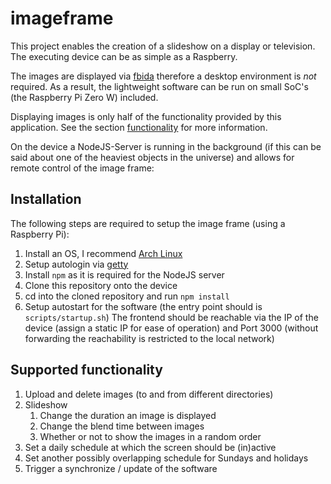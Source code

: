 # imageframe

This project enables the creation of a slideshow on a display or television. The executing device can be as simple as a Raspberry.

The images are displayed via [fbida](https://github.com/fcarlier/fbida) therefore a desktop environment is _not_ required.
As a result, the lightweight software can be run on small SoC's (the Raspberry Pi Zero W) included.

Displaying images is only half of the functionality provided by this application.
See the section [functionality](#supported-functionality) for more information.

On the device a NodeJS-Server is running in the background (if this can be said about one of the heaviest objects in the universe) and allows for remote control of the image frame:

## Installation
The following steps are required to setup the image frame (using a Raspberry Pi):
1. Install an OS, I recommend [Arch Linux](https://archlinuxarm.org/)
2. Setup autologin via [getty](https://wiki.archlinux.org/title/Getty)
3. Install `npm` as it is required for the NodeJS server
4. Clone this repository onto the device
5. cd into the cloned repository and run `npm install`
6. Setup autostart for the software (the entry point should is `scripts/startup.sh`)
The frontend should be reachable via the IP of the device (assign a static IP for ease of operation) and Port 3000 (without forwarding the reachability is restricted to the local network)

## Supported functionality
1. Upload and delete images (to and from different directories)
2. Slideshow
   1. Change the duration an image is displayed
   2. Change the blend time between images
   3. Whether or not to show the images in a random order
3. Set a daily schedule at which the screen should be (in)active
4. Set another possibly overlapping schedule for Sundays and holidays
5. Trigger a synchronize / update of the software
